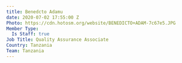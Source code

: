 ```yaml
---
title: Benedcto Adamu
date: 2020-07-02 17:55:00 Z
Photo: https://cdn.hotosm.org/website/BENEDICTO+ADAM-7c67e5.JPG
Member Type:
  Is Staff: true
Job Title: Quality Assurance Associate
Country: Tanzania
Team: Tanzania
---
```


